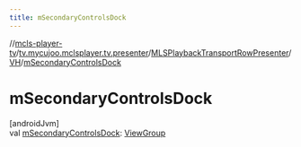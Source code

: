 ```yaml
---
title: mSecondaryControlsDock
---
```

//[mcls-player-tv](../../../../index.html)/[tv.mycujoo.mclsplayer.tv.presenter](../../index.html)/[MLSPlaybackTransportRowPresenter](../index.html)/[VH](index.html)/[mSecondaryControlsDock](m-secondary-controls-dock.html)



# mSecondaryControlsDock



[androidJvm]\
val [mSecondaryControlsDock](m-secondary-controls-dock.html): [ViewGroup](https://developer.android.com/reference/kotlin/android/view/ViewGroup.html)




